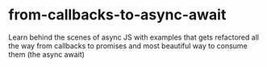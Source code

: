 # from-callbacks-to-async-await
Learn behind the scenes of async JS with examples that gets refactored all the way from callbacks to promises and most beautiful way to consume them (the async await)
